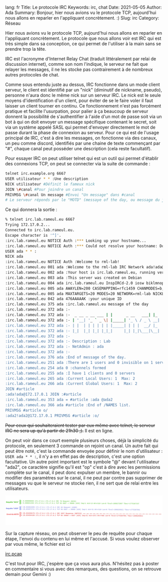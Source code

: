 lang: fr
Title: Le protocole IRC
Keywords: irc, chat
Date: 2021-05-05
Author: Ada
Summary: Bonjour, hier nous avions vu le protocole TCP, aujourd'hui nous allons en reparler en l'appliquant concrètement. :)
Slug: irc
Category: Réseau

Hier nous avions vu le protocole TCP, aujourd'hui nous allons en reparler en l'appliquant concrètement. Le protocole que nous allons voir est IRC qui est très simple dans sa conception, ce qui permet de l'utiliser à la main sans se prendre trop la tête.

IRC est l'acronyme d'Internet Relay Chat (traduit littéralement par relai de discussion internet), comme son nom l'indique, le serveur ne fait que relayer les messages, il ne les stocke pas contrairement à de nombreux autres protocoles de chat.

Comme sous entendu juste au dessus, IRC fonctionne dans un mode client serveur, le client est identifié par un "nick" (diminutif de nickname, pseudo), personne n'aura donc le même nick sur un serveur IRC. Le nick est le seule moyens d'identification d'un client, pour éviter de se le faire voler il faut laisser un client tourner en continu. Ce fonctionnement n'est pas forcément pratique et facilite l'usurpation, pour palier à ça beaucoup de serveur donnent la possibilité de s'authentifier à l'aide d'un mot de passe soit via un bot à qui on doit envoyer un message spécifique contenant le secret, soit via un système appelé SASL qui permet d'envoyer directement le mot de passe durant la phase de connexion au serveur. Pour ce qui est de l'usage principal de IRC, c'est à dire les messages, on fonctionne via des canaux, un peu comme discord, identifiés par une chaine de texte commençant par "#", chaque canal peut posséder une description (cela reste facultatif).

Pour essayer IRC on peut utiliser telnet qui est un outil qui permet d'établir des connexions TCP, on peut se connecter via la suite de commande :

```bash
telnet irc.example.org 6667
USER utilisateur * * :Une description
NICK utilisateur #Définit le fameux nick
JOIN \#canal #Pour joindre un canal
PRIVMSG \#canal Un message #Envoi "Un message" dans #canal
# Le serveur réponds par le "MOTD" (messaye of the day, ou message du jour en français)
```

Ce qui donnera la sortie :

```bash
% telnet irc.lab.rameul.eu 6667
Trying 172.17.0.2...
Connected to irc.lab.rameul.eu.
Escape character is '^]'.
:irc.lab.rameul.eu NOTICE Auth :*** Looking up your hostname...
:irc.lab.rameul.eu NOTICE Auth :*** Could not resolve your hostname: Domain name not found; using your IP address (172.17.0.1) instead.
USER ada * * :
NICK ada
:irc.lab.rameul.eu NOTICE Auth :Welcome to rml-lab!
:irc.lab.rameul.eu 001 ada :Welcome to the rml-lab IRC Network ada!ada@172.17.0.1
:irc.lab.rameul.eu 002 ada :Your host is irc.lab.rameul.eu, running version InspIRCd-2.0
:irc.lab.rameul.eu 003 ada :This server was created on Debian
:irc.lab.rameul.eu 004 ada irc.lab.rameul.eu InspIRCd-2.0 iosw biklmnopstv bklov
:irc.lab.rameul.eu 005 ada AWAYLEN=200 CASEMAPPING=rfc1459 CHANMODES=b,k,l,imnpst CHANNELLEN=64 CHANTYPES=# CHARSET=ascii ELIST=MU FNC KICKLEN=255 MAP MAXBANS=60 MAXCHANNELS=20 MAXPARA=32 :are supported by this server
:irc.lab.rameul.eu 005 ada MAXTARGETS=20 MODES=20 NETWORK=rml-lab NICKLEN=32 PREFIX=(ov)@+ STATUSMSG=@+ TOPICLEN=307 VBANLIST WALLCHOPS WALLVOICES :are supported by this server
:irc.lab.rameul.eu 042 ada 476AAAAAK :your unique ID
:irc.lab.rameul.eu 375 ada :irc.lab.rameul.eu message of the day
:irc.lab.rameul.eu 372 ada :-
:irc.lab.rameul.eu 372 ada :-  _ __ _ __ ___ | |      _ __   ___| |_
:irc.lab.rameul.eu 372 ada :- | '__| '_ ` _ \| |_____| '_ \ / _ \ __|
:irc.lab.rameul.eu 372 ada :- | |  | | | | | | |_____| | | |  __/ |_
:irc.lab.rameul.eu 372 ada :- |_|  |_| |_| |_|_|     |_| |_|\___|\__|
:irc.lab.rameul.eu 372 ada :-
:irc.lab.rameul.eu 372 ada :- Description : Lab
:irc.lab.rameul.eu 372 ada :- NetAdmin : ada
:irc.lab.rameul.eu 372 ada :-
:irc.lab.rameul.eu 376 ada :End of message of the day.
:irc.lab.rameul.eu 251 ada :There are 1 users and 0 invisible on 1 servers
:irc.lab.rameul.eu 254 ada 0 :channels formed
:irc.lab.rameul.eu 255 ada :I have 1 clients and 0 servers
:irc.lab.rameul.eu 265 ada :Current Local Users: 1  Max: 2
:irc.lab.rameul.eu 266 ada :Current Global Users: 1  Max: 2
JOIN #article
:ada!ada@172.17.0.1 JOIN :#article
:irc.lab.rameul.eu 353 ada = #article :ada @ada2
:irc.lab.rameul.eu 366 ada #article :End of /NAMES list.
PRIVMSG #article o/
:ada2!ada2@172.17.0.1 PRIVMSG #article :o/
```

~~Pour ceux qui souhaiteraient tester par eux même avec telnet, le serveur IRC ne sera up qu'à partir de 21h30 ;).~~ Il est en ligne.

On peut voir dans ce court exemple plusieurs choses, déjà la simplicité du protocole, en seulement 3 commande on rejoint un canal. Un autre fait qui peut être noté, c'est la commande envoyée pour définir le nom d'utilisateur :  `USER ada * * :`, il n'y a en effet pas de description, c'est une option facultative. Un autre point important est le symbole "@" devant l'utilisateur "ada2", ce caractère signifie qu'il est "op" c'est à dire avec les permissions complète sur le canal, il peut donc expulser un membre, le bannir ou modifier des paramètres sur le canal, il ne peut par contre pas supprimer de messages vu que le serveur ne stocke rien, il ne sert que de relai entre les utilisateurs.

![IRC%2021507d67dcf84cbba48c88b9daad068c/Frame_30.webp](/static/img/irc/Frame_30.webp)

Sur la capture réseau, on peut observer le peu de requête pour chaque étape, l'envoi du contenu en lui même et l'accusé. Si vous voulez observer par vous même, le fichier est ici

[irc.pcap](/static/misc/irc/irc.pcap)

C'est tout pour IRC, j'espère que ça vous aura plus. N'hésitez pas à poster en commentaire si vous avec des remarques, des questions, on se retrouve demain pour Gemini :)

